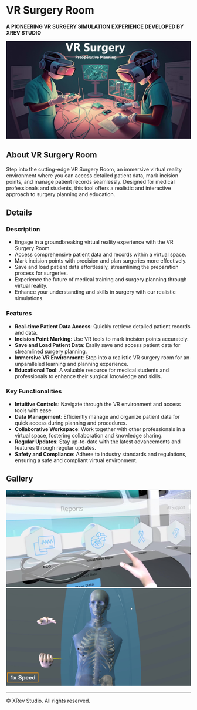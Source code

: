 # VR Surgery Room

**A PIONEERING VR SURGERY SIMULATION EXPERIENCE DEVELOPED BY XREV STUDIO**

![VR Surgery Room Banner](images/surgery.jpg)

## About VR Surgery Room

Step into the cutting-edge VR Surgery Room, an immersive virtual reality environment where you can access detailed patient data, mark incision points, and manage patient records seamlessly. Designed for medical professionals and students, this tool offers a realistic and interactive approach to surgery planning and education.

## Details

### Description

- Engage in a groundbreaking virtual reality experience with the VR Surgery Room.
- Access comprehensive patient data and records within a virtual space.
- Mark incision points with precision and plan surgeries more effectively.
- Save and load patient data effortlessly, streamlining the preparation process for surgeries.
- Experience the future of medical training and surgery planning through virtual reality.
- Enhance your understanding and skills in surgery with our realistic simulations.

### Features

- **Real-time Patient Data Access**: Quickly retrieve detailed patient records and data.
- **Incision Point Marking**: Use VR tools to mark incision points accurately.
- **Save and Load Patient Data**: Easily save and access patient data for streamlined surgery planning.
- **Immersive VR Environment**: Step into a realistic VR surgery room for an unparalleled learning and planning experience.
- **Educational Tool**: A valuable resource for medical students and professionals to enhance their surgical knowledge and skills.

### Key Functionalities

- **Intuitive Controls**: Navigate through the VR environment and access tools with ease.
- **Data Management**: Efficiently manage and organize patient data for quick access during planning and procedures.
- **Collaborative Workspace**: Work together with other professionals in a virtual space, fostering collaboration and knowledge sharing.
- **Regular Updates**: Stay up-to-date with the latest advancements and features through regular updates.
- **Safety and Compliance**: Adhere to industry standards and regulations, ensuring a safe and compliant virtual environment.

## Gallery

![VR Surgery Room Screenshot 1](images/surgery2.jpg)
![VR Surgery Room Screenshot 2](images/surgery3.jpg)



---

© XRev Studio. All rights reserved.

